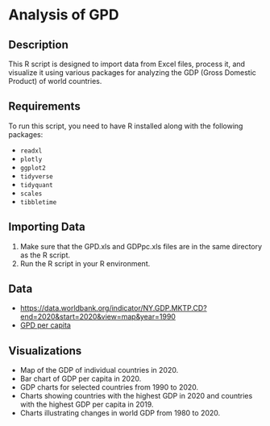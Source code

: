 # Analysis of GPD

## Description
This R script is designed to import data from Excel files, process it, and visualize it using various packages for analyzing the GDP (Gross Domestic Product) of world countries.

## Requirements
To run this script, you need to have R installed along with the following packages:
- `readxl`
- `plotly`
- `ggplot2`
- `tidyverse`
- `tidyquant`
- `scales`
- `tibbletime`

## Importing Data
1. Make sure that the GPD.xls and GDPpc.xls files are in the same directory as the R script.
2. Run the R script in your R environment.

## Data
- https://data.worldbank.org/indicator/NY.GDP.MKTP.CD?end=2020&start=2020&view=map&year=1990
- [GPD per capita](https://data.worldbank.org/indicator/NY.GDP.PCAP.PP.CD?view=map&year=2020)

## Visualizations
- Map of the GDP of individual countries in 2020.
- Bar chart of GDP per capita in 2020.
- GDP charts for selected countries from 1990 to 2020.
- Charts showing countries with the highest GDP in 2020 and countries with the highest GDP per capita in 2019.
- Charts illustrating changes in world GDP from 1980 to 2020.
